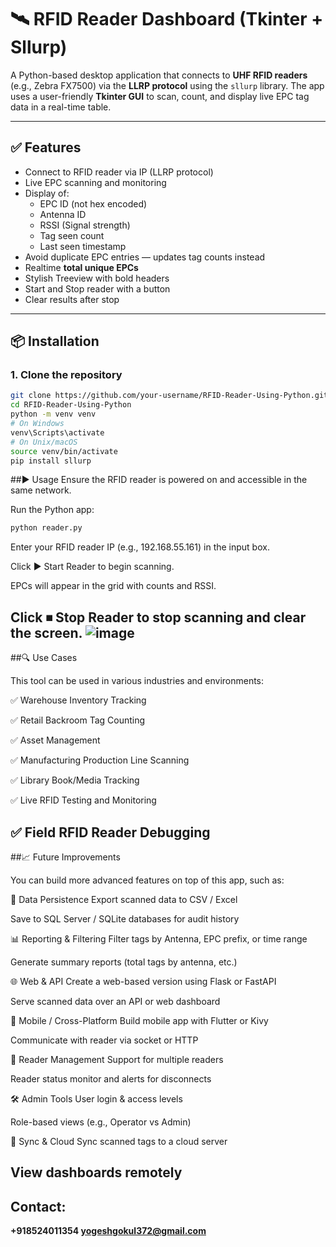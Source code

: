 # 🛰️ RFID Reader Dashboard (Tkinter + Sllurp)

A Python-based desktop application that connects to **UHF RFID readers** (e.g., Zebra FX7500) via the **LLRP protocol** using the `sllurp` library. The app uses a user-friendly **Tkinter GUI** to scan, count, and display live EPC tag data in a real-time table.

---

## ✅ Features

- Connect to RFID reader via IP (LLRP protocol)
- Live EPC scanning and monitoring
- Display of:
  - EPC ID (not hex encoded)
  - Antenna ID
  - RSSI (Signal strength)
  - Tag seen count
  - Last seen timestamp
- Avoid duplicate EPC entries — updates tag counts instead
- Realtime **total unique EPCs**
- Stylish Treeview with bold headers
- Start and Stop reader with a button
- Clear results after stop

---

## 📦 Installation

### 1. Clone the repository

```bash
git clone https://github.com/your-username/RFID-Reader-Using-Python.git
cd RFID-Reader-Using-Python
python -m venv venv
# On Windows
venv\Scripts\activate
# On Unix/macOS
source venv/bin/activate
pip install sllurp
```
##▶️ Usage
Ensure the RFID reader is powered on and accessible in the same network.

Run the Python app:
```bash
python reader.py
```
Enter your RFID reader IP (e.g., 192.168.55.161) in the input box.

Click ▶ Start Reader to begin scanning.

EPCs will appear in the grid with counts and RSSI.

Click ⏹ Stop Reader to stop scanning and clear the screen.
![image](https://github.com/user-attachments/assets/5ad9ecd4-e4e0-4a11-a282-4fe2b86a7bad)
--
##🔍 Use Cases

This tool can be used in various industries and environments:

✅ Warehouse Inventory Tracking

✅ Retail Backroom Tag Counting

✅ Asset Management

✅ Manufacturing Production Line Scanning

✅ Library Book/Media Tracking

✅ Live RFID Testing and Monitoring

✅ Field RFID Reader Debugging
--
##📈 Future Improvements

You can build more advanced features on top of this app, such as:

💾 Data Persistence
Export scanned data to CSV / Excel

Save to SQL Server / SQLite databases for audit history

📊 Reporting & Filtering
Filter tags by Antenna, EPC prefix, or time range

Generate summary reports (total tags by antenna, etc.)

🌐 Web & API
Create a web-based version using Flask or FastAPI

Serve scanned data over an API or web dashboard

📲 Mobile / Cross-Platform
Build mobile app with Flutter or Kivy

Communicate with reader via socket or HTTP

📶 Reader Management
Support for multiple readers

Reader status monitor and alerts for disconnects

🛠️ Admin Tools
User login & access levels

Role-based views (e.g., Operator vs Admin)

🔄 Sync & Cloud
Sync scanned tags to a cloud server

View dashboards remotely
--
## Contact:
**+918524011354
yogeshgokul372@gmail.com**



